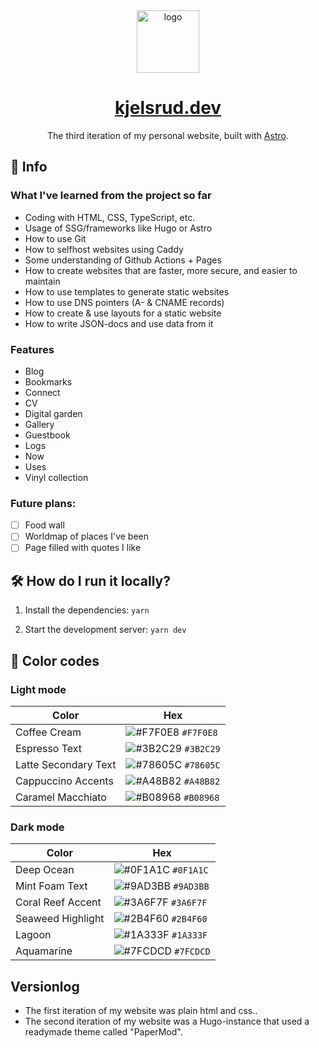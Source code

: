 <div align="center">
  <img alt="logo" src="/public/favicon.svg" width="100" />
</div>
<h1 align="center">
  <a href="https://kjelsrud.dev">kjelsrud.dev</a>
</h1>
<p align="center">
  The third iteration of my personal website, built with <a href="https://astro.build/">Astro</a>.
</p>

## 📝 Info

### What I've learned from the project so far

- Coding with HTML, CSS, TypeScript, etc.
- Usage of SSG/frameworks like Hugo or Astro
- How to use Git
- How to selfhost websites using Caddy
- Some understanding of Github Actions + Pages
- How to create websites that are faster, more secure, and easier to maintain
- How to use templates to generate static websites
- How to use DNS pointers (A- & CNAME records)
- How to create & use layouts for a static website
- How to write JSON-docs and use data from it

### Features

- Blog
- Bookmarks
- Connect
- CV
- Digital garden
- Gallery
- Guestbook
- Logs
- Now
- Uses
- Vinyl collection

### Future plans:

- [ ] Food wall
- [ ] Worldmap of places I've been
- [ ] Page filled with quotes I like

## 🛠️ How do I run it locally?

1. Install the dependencies: `yarn`

2. Start the development server: `yarn dev`

## 🎨 Color codes

### Light mode

| Color | Hex |
|-|-|
| Coffee Cream | ![#F7F0E8](https://via.placeholder.com/10/F7F0E8?text=+) `#F7F0E8` |
| Espresso Text | ![#3B2C29](https://via.placeholder.com/10/3B2C29?text=+) `#3B2C29` |
| Latte Secondary Text | ![#78605C](https://via.placeholder.com/10/78605C?text=+) `#78605C` |
| Cappuccino Accents | ![#A48B82](https://via.placeholder.com/10/A48B82?text=+) `#A48B82` |
| Caramel Macchiato | ![#B08968](https://via.placeholder.com/10/B08968?text=+) `#B08968` |

### Dark mode

| Color | Hex |
|-|-|
| Deep Ocean | ![#0F1A1C](https://via.placeholder.com/10/0F1A1C?text=+) `#0F1A1C` |
| Mint Foam Text | ![#9AD3BB](https://via.placeholder.com/10/9AD3BB?text=+) `#9AD3BB` |
| Coral Reef Accent | ![#3A6F7F](https://via.placeholder.com/10/3A6F7F?text=+) `#3A6F7F` |
| Seaweed Highlight | ![#2B4F60](https://via.placeholder.com/10/2B4F60?text=+) `#2B4F60` |
| Lagoon | ![#1A333F](https://via.placeholder.com/10/1A333F?text=+) `#1A333F` |
| Aquamarine | ![#7FCDCD](https://via.placeholder.com/10/7FCDCD?text=+) `#7FCDCD` |

## Versionlog
- The first iteration of my website was plain html and css..
- The second iteration of my website was a Hugo-instance that used a readymade theme called "PaperMod".

